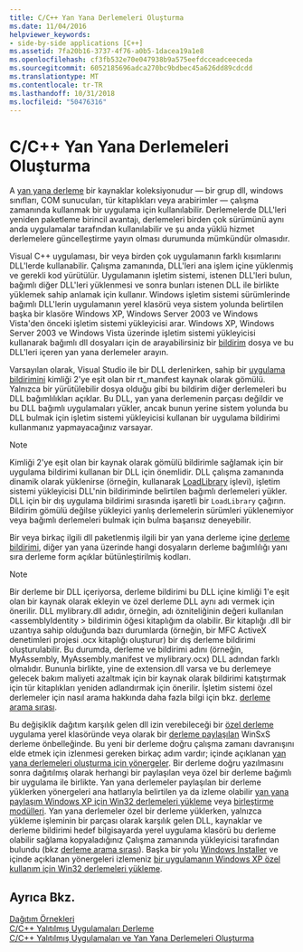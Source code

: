 ```yaml
---
title: C/C++ Yan Yana Derlemeleri Oluşturma
ms.date: 11/04/2016
helpviewer_keywords:
- side-by-side applications [C++]
ms.assetid: 7fa20b16-3737-4f76-a0b5-1dacea19a1e8
ms.openlocfilehash: cf3fb532e70e047938b9a575eefdcceadceeceda
ms.sourcegitcommit: 6052185696adca270bc9bdbec45a626dd89cdcdd
ms.translationtype: MT
ms.contentlocale: tr-TR
ms.lasthandoff: 10/31/2018
ms.locfileid: "50476316"
---
```

# <a name="building-cc-side-by-side-assemblies"></a>C/C++ Yan Yana Derlemeleri Oluşturma

A [yan yana derleme](/windows/desktop/SbsCs/about-side-by-side-assemblies-) bir kaynaklar koleksiyonudur — bir grup dll, windows sınıfları, COM sunucuları, tür kitaplıkları veya arabirimler — çalışma zamanında kullanmak bir uygulama için kullanılabilir. Derlemelerde DLL'leri yeniden paketleme birincil avantajı, derlemeleri birden çok sürümünü aynı anda uygulamalar tarafından kullanılabilir ve şu anda yüklü hizmet derlemelere güncelleştirme yayın olması durumunda mümkündür olmasıdır.

Visual C++ uygulaması, bir veya birden çok uygulamanın farklı kısımlarını DLL'lerde kullanabilir. Çalışma zamanında, DLL'leri ana işlem içine yüklenmiş ve gerekli kod yürütülür. Uygulamanın işletim sistemi, istenen DLL'leri bulun, bağımlı diğer DLL'leri yüklenmesi ve sonra bunları istenen DLL ile birlikte yüklemek sahip anlamak için kullanır. Windows işletim sistemi sürümlerinde bağımlı DLL'lerin uygulamanın yerel klasörü veya sistem yolunda belirtilen başka bir klasöre Windows XP, Windows Server 2003 ve Windows Vista'den önceki işletim sistemi yükleyicisi arar. Windows XP, Windows Server 2003 ve Windows Vista üzerinde işletim sistemi yükleyicisi kullanarak bağımlı dll dosyaları için de arayabilirsiniz bir [bildirim](https://msdn.microsoft.com/library/windows/desktop/aa375365) dosya ve bu DLL'leri içeren yan yana derlemeler arayın.

Varsayılan olarak, Visual Studio ile bir DLL derlenirken, sahip bir [uygulama bildirimini](/windows/desktop/SbsCs/application-manifests) kimliği 2'ye eşit olan bir rt_manıfest kaynak olarak gömülü. Yalnızca bir yürütülebilir dosya olduğu gibi bu bildirim diğer derlemeleri bu DLL bağımlılıkları açıklar. Bu DLL, yan yana derlemenin parçası değildir ve bu DLL bağımlı uygulamaları yükler, ancak bunun yerine sistem yolunda bu DLL bulmak için işletim sistemi yükleyicisi kullanan bir uygulama bildirimi kullanmanız yapmayacağınız varsayar.

> [!NOTE]
> Kimliği 2'ye eşit olan bir kaynak olarak gömülü bildirimle sağlamak için bir uygulama bildirimi kullanan bir DLL için önemlidir. DLL çalışma zamanında dinamik olarak yüklenirse (örneğin, kullanarak [LoadLibrary](/windows/desktop/api/libloaderapi/nf-libloaderapi-loadlibrarya) işlevi), işletim sistemi yükleyicisi DLL'nin bildiriminde belirtilen bağımlı derlemeleri yükler. DLL için bir dış uygulama bildirimi sırasında işaretli bir `LoadLibrary` çağırın. Bildirim gömülü değilse yükleyici yanlış derlemelerin sürümleri yüklenemiyor veya bağımlı derlemeleri bulmak için bulma başarısız deneyebilir.

Bir veya birkaç ilgili dll paketlenmiş ilgili bir yan yana derleme içine [derleme bildirimi](/windows/desktop/SbsCs/assembly-manifests), diğer yan yana üzerinde hangi dosyaların derleme bağımlılığı yanı sıra derleme form açıklar bütünleştirilmiş kodları.

> [!NOTE]
> Bir derleme bir DLL içeriyorsa, derleme bildirimi bu DLL içine kimliği 1'e eşit olan bir kaynak olarak ekleyin ve özel derleme DLL aynı adı vermek için önerilir. DLL mylibrary.dll adıdır, örneğin, adı özniteliğinin değeri kullanılan \<assemblyIdentity > bildirimin öğesi kitaplığım da olabilir. Bir kitaplığı .dll bir uzantıya sahip olduğunda bazı durumlarda (örneğin, bir MFC ActiveX denetimleri projesi .ocx kitaplığı oluşturur) bir dış derleme bildirimi oluşturulabilir. Bu durumda, derleme ve bildirimi adını (örneğin, MyAssembly, MyAssembly.manifest ve mylibrary.ocx) DLL adından farklı olmalıdır. Bununla birlikte, yine de extension.dll varsa ve bu derlemeye gelecek bakım maliyeti azaltmak için bir kaynak olarak bildirimi katıştırmak için tür kitaplıkları yeniden adlandırmak için önerilir. İşletim sistemi özel derlemeler için nasıl arama hakkında daha fazla bilgi için bkz. [derleme arama sırası](/windows/desktop/SbsCs/assembly-searching-sequence).

Bu değişiklik dağıtım karşılık gelen dll izin verebileceği bir [özel derleme](/windows/desktop/Msi/private-assemblies) uygulama yerel klasöründe veya olarak bir [derleme paylaşılan](/windows/desktop/Msi/shared-assemblies) WinSxS derleme önbelleğinde. Bu yeni bir derleme doğru çalışma zamanı davranışını elde etmek için izlenmesi gereken birkaç adım vardır; içinde açıklanan [yan yana derlemeleri oluşturma için yönergeler](/windows/desktop/SbsCs/guidelines-for-creating-side-by-side-assemblies). Bir derleme doğru yazılmasını sonra dağıtılmış olarak herhangi bir paylaşılan veya özel bir derleme bağımlı bir uygulama ile birlikte. Yan yana derlemeler paylaşılan bir derleme yüklerken yönergeleri ana hatlarıyla belirtilen ya da izleme olabilir [yan yana paylaşım Windows XP için Win32 derlemeleri yükleme](/windows/desktop/Msi/installing-win32-assemblies-for-side-by-side-sharing-on-windows-xp) veya [birleştirme modülleri](https://msdn.microsoft.com/library/windows/desktop/aa369820). Yan yana derlemeler özel bir derleme yüklerken, yalnızca yükleme işleminin bir parçası olarak karşılık gelen DLL, kaynaklar ve derleme bildirimi hedef bilgisayarda yerel uygulama klasörü bu derleme olabilir sağlama kopyaladığınız Çalışma zamanında yükleyicisi tarafından bulundu (bkz [derleme arama sırası](/windows/desktop/SbsCs/assembly-searching-sequence)). Başka bir yolu [Windows Installer](/windows/desktop/Msi/windows-installer-portal) ve içinde açıklanan yönergeleri izlemeniz [bir uygulamanın Windows XP özel kullanım için Win32 derlemeleri yükleme](/windows/desktop/Msi/installing-win32-assemblies-for-the-private-use-of-an-application-on-windows-xp).

## <a name="see-also"></a>Ayrıca Bkz.

[Dağıtım Örnekleri](../ide/deployment-examples.md)<br/>
[C/C++ Yalıtılmış Uygulamaları Derleme](../build/building-c-cpp-isolated-applications.md)<br/>
[C/C++ Yalıtılmış Uygulamaları ve Yan Yana Derlemeleri Oluşturma](../build/building-c-cpp-isolated-applications-and-side-by-side-assemblies.md)